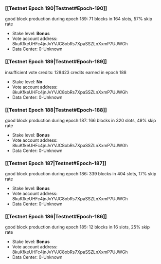 ### [[Testnet Epoch 190|Testnet#Epoch-190]]
good block production during epoch 189: 71 blocks in 164 slots, 57% skip rate
* Stake level: **Bonus** 
* Vote account address: 8kuKfkeUHFc4jnJvYVJC8obRs7XpaSSZLnXxmP7UJWGh
* Data Center: 0-Unknown
### [[Testnet Epoch 189|Testnet#Epoch-189]]
insufficient vote credits: 128423 credits earned in epoch 188
* Stake level: **No** 
* Vote account address: 8kuKfkeUHFc4jnJvYVJC8obRs7XpaSSZLnXxmP7UJWGh
* Data Center: 0-Unknown
### [[Testnet Epoch 188|Testnet#Epoch-188]]
good block production during epoch 187: 166 blocks in 320 slots, 49% skip rate
* Stake level: **Bonus** 
* Vote account address: 8kuKfkeUHFc4jnJvYVJC8obRs7XpaSSZLnXxmP7UJWGh
* Data Center: 0-Unknown
### [[Testnet Epoch 187|Testnet#Epoch-187]]
good block production during epoch 186: 339 blocks in 404 slots, 17% skip rate
* Stake level: **Bonus** 
* Vote account address: 8kuKfkeUHFc4jnJvYVJC8obRs7XpaSSZLnXxmP7UJWGh
* Data Center: 0-Unknown
### [[Testnet Epoch 186|Testnet#Epoch-186]]
good block production during epoch 185: 12 blocks in 16 slots, 25% skip rate
* Stake level: **Bonus** 
* Vote account address: 8kuKfkeUHFc4jnJvYVJC8obRs7XpaSSZLnXxmP7UJWGh
* Data Center: 0-Unknown